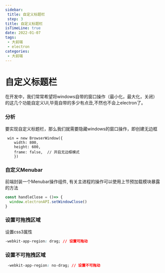 ```yaml
---
sidebar:
 title: 自定义标题栏
 step: 3
title: 自定义标题栏
isTimeLine: true
date: 2022-01-07
tags:
 - 大前端
 - electron
categories:
 - 大前端
---
```



# 自定义标题栏
在开发中，我们常常希望将windows自带的窗口操作（最小化，最大化，关闭）的这几个功能自定义UI,毕竟自带的多少有点丑,不然也不会上electron了。

### 分析
要实现自定义标题栏，那么我们就需要隐藏windows的窗口操作，即创建无边框
```
 win = new BrowserWindow({
    width: 800,
    height: 600,
    frame: false,  // 开启无边框模式
    })
```
### 自定义Menubar
前端封装一个Menubar操作组件, 有关主进程的操作可以使用上节预加载模块暴露的方法
```javascript
const handleClose = ()=> {
  window.electronAPI.setWindowClose()
}

```

### 设置可拖拽区域
设置css3属性
```css
-webkit-app-region: drag; // 设置可拖动
```
### 设置不可拖拽区域
```css
 -webkit-app-region: no-drag; // 设置不可拖动
```
